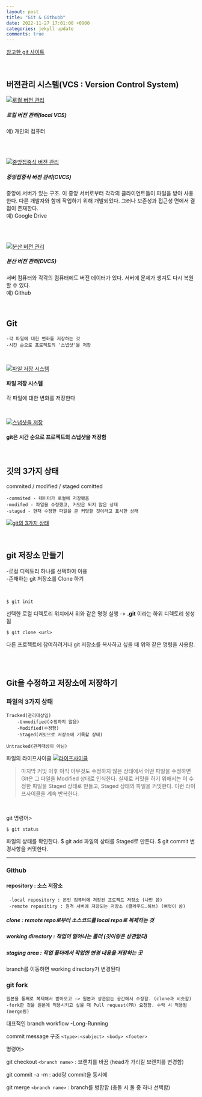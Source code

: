```yaml
---
layout: post
title: "Git & Githubb"
date: 2022-11-27 17:01:00 +0900
categories: jekyll update
comments: true
---
```


[참고한 git 사이트](https://git-scm.com/book/ko/v2/%EC%8B%9C%EC%9E%91%ED%95%98%EA%B8%B0-%EB%B2%84%EC%A0%84-%EA%B4%80%EB%A6%AC%EB%9E%80%3F)

<br/>

## 버전관리 시스템(VCS : Version Control System)

[![로컬 버전 관리](https://git-scm.com/book/en/v2/images/local.png)](docherryra.github.io)
##### 로컬 버전 관리(local VCS)
예) 개인의 컴퓨터

<br/>
<br/>

[![중앙집중식 버전 관리](https://git-scm.com/book/en/v2/images/centralized.png)](docherryra.github.io)
##### 중앙집중식 버전 관리(CVCS)
중앙에 서버가 있는 구조. 이 중앙 서버로부터 각각의 클라이언트들이 파일을 받아 사용한다.
다른 개발자와 함께 작업하기 위해 개발되었다.
그러나 보존성과 접근성 면에서 결점이 존재한다.
<br/>예) Google Drive

<br/>
<br/>

[![분산 버전 관리](https://git-scm.com/book/en/v2/images/distributed.png)](docherryra.github.io)
##### 분산 버전 관리(DVCS)
서버 컴퓨터와 각각의 컴퓨터에도 버전 데이터가 있다.
서버에 문제가 생겨도 다시 복원할 수 있다.
<br/>예) Github

<br/>

## Git
    -각 파일에 대한 변화를 저장하는 것
    -시간 순으로 프로젝트의 '스냅샷'을 저장

<br/>

[![파일 저장 시스템](https://git-scm.com/book/en/v2/images/deltas.png)](docherryra.github.io)
#### 파일 저장 시스템 
각 파일에 대한 변화를 저장한다

<br/>

[![스냅샷을 저장](https://git-scm.com/book/en/v2/images/snapshots.png)](docherryra.github.io)
#### git은 시간 순으로 프로젝트의 스냅샷을 저장함

<br/>

## 깃의 3가지 상태 
commited / modified / staged comitted 

    -commited - 데이터가 로컬에 저장됐음
    -modifed - 파일을 수정했고, 커밋은 되지 않은 상태 
    -staged - 현재 수정한 파일을 곧 커밋할 것이라고 표시한 상태


[![git의 3가지 상태](https://git-scm.com/book/en/v2/images/areas.png)](docherryra.github.io)

<br/>

## git 저장소 만들기

  -로컬 디렉토리 하나를 선택하여 이용 <br/>
  -존재하는 git 저장소를 Clone 하기

<br/>

    $ git init

선택한 로컬 디렉토리 위치에서 위와 같은 명령 실행
-> **.git** 이라는 하위 디렉토리 생성됨 

    $ git clone <url>
    
다른 프로젝트에 참여하려거나 git 저장소를 복사하고 싶을 때 위와 같은 명령을 사용함. 

<br/>
<br/>

## Git을 수정하고 저장소에 저장하기

### 파일의 3가지 상태

    Tracked(관리대상임)
        -Unmodified(수정하지 않음)
        -Modified(수정함) 
        -Staged(커밋으로 저장소에 기록할 상태)

    Untracked(관리대상이 아님)


파일의 라이프사이클
[![라이프사이클](https://git-scm.com/book/en/v2/images/lifecycle.png)](docherryra.github.io)

>마지막 커밋 이후 아직 아무것도 수정하지 않은 상태에서 어떤 파일을 수정하면 Git은 그 파일을 Modified 상태로 인식한다. 실제로 커밋을 하기 위해서는 이 수정한 파일을 Staged 상태로 만들고, Staged 상태의 파일을 커밋한다. 이런 라이프사이클을 계속 반복한다.

<br/>

git 명령어>

    $ git status
  파일의 상태를 확인한다.
    $ git add
  파일의 상태를 Staged로 만든다.
    $ git commit
  변경사항을 커밋한다.

<hr/>

### Github



#### repository : 소스 저장소

     -local repository : 본인 컴퓨터에 저장된 프로젝트 저장소 (나만 씀) 
     -remote repositiry : 원격 서버에 저장되는 저장소 (클라우드.허브) (여럿이 씀)


##### clone : remote repo로부터 소스코드를 local repo로 복제하는 것 
##### working directory : 작업이 일어나는 폴더 (깃이랑은 상관없다) 
##### staging area : 작업 폴더에서 작업한 변경 내용을 저장하는 곳

branch를 이동하면 working directory가 변경된다

### git fork

    원본을 통째로 복제해서 받아오고 -> 원본과 상관없는 공간에서 수정함. (clone과 비슷함) -fork한 것을 원본에 적용시키고 싶을 때 Pull request(PR) 요청함. 수락 시 적용됨(merge됨)

대표적인 branch workflow -Long-Running

commit message 구조 `<type>:<subject> <body> <footer>`

명령어>

git checkout `<branch name>` : 브랜치를 바꿈 (head가 가리킬 브랜치를 변경함)

git commit -a -m : add랑 commit을 동시에

git merge `<branch name>` : branch를 병합함 (충돌 시 둘 중 하나 선택함)